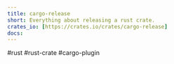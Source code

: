 ```yaml
---
title: cargo-release
short: Everything about releasing a rust crate.
crates_io: [https://crates.io/crates/cargo-release]
docs:
---
```

#rust #rust-crate #cargo-plugin 